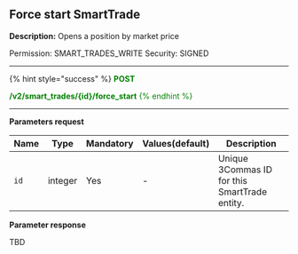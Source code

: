 ## Force start SmartTrade

**Description:** Opens a position by market price

Permission: SMART_TRADES_WRITE
Security: SIGNED

-------- 

{% hint style="success" %}
<mark style="color:green;background-color:white"> **POST**

<mark style="color:green;background-color:white"> **/v2/smart_trades/{id}/force_start**
{% endhint %}

-------- 

**Parameters request**

| Name | Type |	Mandatory |	Values(default)	| Description|
|------|------|-----------|-----------------|------------|
|`id`  | integer	| Yes | - | Unique 3Commas ID for this SmartTrade entity. |


**Parameter response**

TBD 